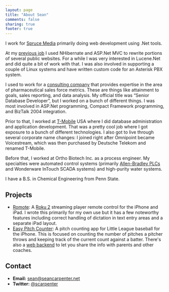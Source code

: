 ```yaml
---
layout: page
title: "About Sean"
comments: false
sharing: true
footer: true
---
```


I work for <a href="http://sprucemedia.com">Spruce Media</a> primarily doing web development using .Net tools.

At my <a href="http://www.vertmarkets.com">previous job</a> I used NHibernate and ASP.Net MVC to rewrite portions of several public websites.  For a while I was very interested in Lucene.Net and did quite a bit of work with that.  I was also involved in supporting a couple of Linux systems and have written custom code for an Asterisk PBX system.

I used to work for a <a href="http://www.prometrics.com">consulting company</a> that provides expertise in the area of pharmaceutical sales force metrics. These are things like attainment to goals, sales reporting, and data analysis. My official title was “Senior Database Developer”, but I worked on a bunch of different things. I was most involved in ASP.Net programming, Compact Framework programming, and BizTalk 2004 integration.

Prior to that, I worked at <a href="http://www.t-mobile.com">T-Mobile</a> USA where I did database administration and application development. That was a pretty cool job where I got exposure to a bunch of different technologies. I also got to live through several corporate name changes: I joined right after Omnipoint became Voicestream, which was then purchased by Deutsche Telekom and renamed T-Mobile.

Before that, I worked at Ortho Biotech Inc. as a process engineer. My specialties were automated control systems (primarily <a href="http://ab.rockwellautomation.com/Programmable-Controllers/PLC-5">Allen-Bradley PLCs</a> and Wonderware InTouch SCADA systems) and high-purity water systems.

I have a B.S. in Chemical Engineering from Penn State.

## Projects
<ul class="about-list">
  <li>
  	<a href="http://itunes.apple.com/us/app/romote/id488604877?ls=1&mt=8">Romote</a>: A <a href="http://www.roku.com">Roku 2</a> streaming player remote control for
  	the iPhone and iPad. I wrote this primarily for my own use but it has a few noteworthy features including correct handling of dictation in text entry areas
  	and a separate iPad layout.
  </li>
  <li>
  	<a href="http://itunes.apple.com/us/app/easy-pitch-counter/id463372172?ls=1&mt=8">Easy Pitch Counter</a>: A pitch counting app for Little League baseball for
  	the iPhone. This is focused on counting the number of pitches a pitcher throws and keeping track of the current count against a batter. There's also
  	a <a href="http://www.easypitchcounter.com">web backend</a> to let you share the info with parents and other coaches.
  </li>
</ul>

## Contact
<ul class="about-list">
  <li><strong>Email:</strong> <a href="mailto:sean@seancarpenter.net">sean@seancarpenter.net</a></li>
  <li><strong>Twitter:</strong> <a href="http://www.twitter.com/scarpenter">@scarpenter</a></li>
</ul>
